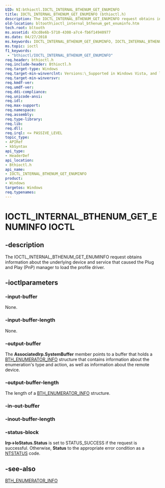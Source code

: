 ```yaml
---
UID: NI:bthioctl.IOCTL_INTERNAL_BTHENUM_GET_ENUMINFO
title: IOCTL_INTERNAL_BTHENUM_GET_ENUMINFO (bthioctl.h)
description: The IOCTL_INTERNAL_BTHENUM_GET_ENUMINFO request obtains information about the underlying device and service that caused the Plug and Play (PnP) manager to load the profile driver.
old-location: bltooth\ioctl_internal_bthenum_get_enuminfo.htm
tech.root: bltooth
ms.assetid: 43cd8e6b-5710-4308-a7c4-fb6f14940977
ms.date: 04/27/2018
ms.keywords: IOCTL_INTERNAL_BTHENUM_GET_ENUMINFO, IOCTL_INTERNAL_BTHENUM_GET_ENUMINFO control, IOCTL_INTERNAL_BTHENUM_GET_ENUMINFO control code [Bluetooth Devices], bltooth.ioctl_internal_bthenum_get_enuminfo, bth_ioctls_110043d4-a637-4e7a-91d4-fd15a4c39a05.xml, bthioctl/IOCTL_INTERNAL_BTHENUM_GET_ENUMINFO
ms.topic: ioctl
f1_keywords:
 - "bthioctl/IOCTL_INTERNAL_BTHENUM_GET_ENUMINFO"
req.header: bthioctl.h
req.include-header: Bthioctl.h
req.target-type: Windows
req.target-min-winverclnt: Versions:\_Supported in Windows Vista, and later.
req.target-min-winversvr: 
req.kmdf-ver: 
req.umdf-ver: 
req.ddi-compliance: 
req.unicode-ansi: 
req.idl: 
req.max-support: 
req.namespace: 
req.assembly: 
req.type-library: 
req.lib: 
req.dll: 
req.irql: <= PASSIVE_LEVEL
topic_type:
- APIRef
- kbSyntax
api_type:
- HeaderDef
api_location:
- Bthioctl.h
api_name:
- IOCTL_INTERNAL_BTHENUM_GET_ENUMINFO
product:
- Windows
targetos: Windows
req.typenames: 
---
```


# IOCTL_INTERNAL_BTHENUM_GET_ENUMINFO IOCTL


## -description



The IOCTL_INTERNAL_BTHENUM_GET_ENUMINFO request obtains information about the underlying device and
     service that caused the Plug and Play (PnP) manager to load the profile driver.




## -ioctlparameters




### -input-buffer

None.


### -input-buffer-length

None.


### -output-buffer

The 
      <b>AssociatedIrp.SystemBuffer</b> member points to a buffer that holds a 
      <a href="https://docs.microsoft.com/windows-hardware/drivers/ddi/bthddi/ns-bthddi-_bth_enumerator_info">BTH_ENUMERATOR_INFO</a> structure that
      contains information about the enumeration's type and action, as well as information about the remote
      device.


### -output-buffer-length

The length of a 
      <a href="https://docs.microsoft.com/windows-hardware/drivers/ddi/bthddi/ns-bthddi-_bth_enumerator_info">BTH_ENUMERATOR_INFO</a> structure.


### -in-out-buffer








### -inout-buffer-length








### -status-block

<b>Irp->IoStatus.Status</b> is set to STATUS_SUCCESS if the request is successful. Otherwise, <b>Status</b> to the appropriate error condition as a <a href="https://docs.microsoft.com/windows-hardware/drivers/kernel/ntstatus-values">NTSTATUS</a> code. 


## -see-also




<a href="https://docs.microsoft.com/windows-hardware/drivers/ddi/bthddi/ns-bthddi-_bth_enumerator_info">BTH_ENUMERATOR_INFO</a>
 

 

